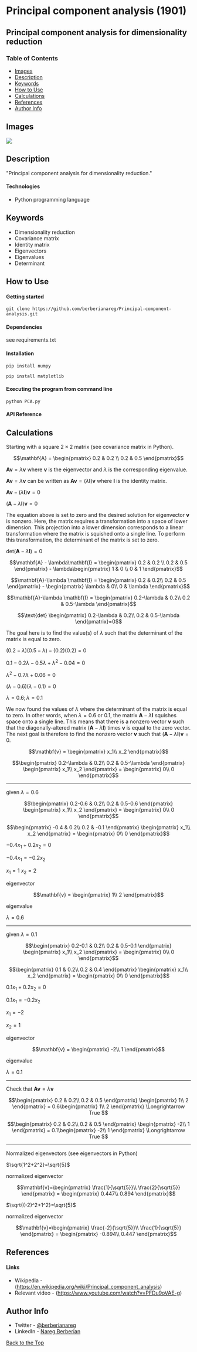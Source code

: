 # Principal component analysis (1901)## Principal component analysis for dimensionality reduction### Table of Contents- [Images](#images)- [Description](#description)- [Keywords](#keywords)- [How to Use](#how-to-use)- [Calculations](#calculations)- [References](#references)- [Author Info](#author-info)## Images![](images/figure_1.png)## Description"Principal component analysis for dimensionality reduction."#### Technologies- Python programming language## Keywords - Dimensionality reduction - Covariance matrix - Identity matrix - Eigenvectors - Eigenvalues - Determinant## How to Use#### Getting started`git clone https://github.com/berberianareg/Principal-component-analysis.git`#### Dependenciessee requirements.txt#### Installation`pip install numpy``pip install matplotlib`#### Executing the program from command line`python PCA.py`#### API Reference## CalculationsStarting with a square $2 \times 2$ matrix (see covariance matrix in Python).$$\mathbf{A} = \begin{pmatrix}0.2 & 0.2 \\0.2 & 0.5\end{pmatrix}$$$\mathbf{Av} = \lambda \mathbf{v}$ where $\mathbf{v}$ is the eigenvector and $\lambda$ is the corresponding eigenvalue.$\mathbf{Av} = \lambda \mathbf{v}$ can be written as $\mathbf{Av} = (\lambda\mathbf{I}) \mathbf{v}$ where $\mathbf{I}$ is the identity matrix.$\mathbf{Av} - (\lambda\mathbf{I}) \mathbf{v} = 0$$(\mathbf{A} - \lambda\mathbf{I})\mathbf{v} = 0$The equation above is set to zero and the desired solution for eigenvector $\mathbf{v}$ is nonzero. Here, the matrix requires a transformation into a space of lower dimension. This projection into a lower dimension corresponds to a linear transformation where the matrix is squished onto a single line. To perform this transformation, the determinant of the matrix is set to zero.$\text{det} (\mathbf{A} - \lambda\mathbf{I}) = 0$$$\mathbf{A} - \lambda\mathbf{I} = \begin{pmatrix}0.2 & 0.2 \\0.2 & 0.5\end{pmatrix} - \lambda\begin{pmatrix}1 & 0 \\0 & 1\end{pmatrix}$$$$\mathbf{A}-\lambda \mathbf{I} = \begin{pmatrix}0.2 & 0.2\\0.2 & 0.5\end{pmatrix} - \begin{pmatrix}\lambda & 0\\0 & \lambda\end{pmatrix}$$$$\mathbf{A}-\lambda \mathbf{I} = \begin{pmatrix}0.2-\lambda & 0.2\\0.2 & 0.5-\lambda\end{pmatrix}$$$$\text{det} \begin{pmatrix}0.2-\lambda & 0.2\\0.2 & 0.5-\lambda\end{pmatrix}=0$$The goal here is to find the value(s) of $\lambda$ such that the determinant of the matrix is equal to zero.$(0.2-\lambda)(0.5-\lambda)-(0.2)(0.2) = 0$$0.1-0.2\lambda-0.5\lambda+\lambda^2-0.04 =0$$\lambda^2-0.7\lambda+0.06=0$$(\lambda-0.6)(\lambda-0.1)=0$$\lambda=0.6;\lambda=0.1$We now found the values of $\lambda$ where the determinant of the matrix is equal to zero. In other words, when $\lambda=0.6$ or $0.1$, the matrix $\mathbf{A}-\lambda\mathbf{I}$ squishes space onto a single line. This means that there is a nonzero vector $\mathbf{v}$ such that the diagonally-altered matrix $(\mathbf{A}-\lambda\mathbf{I})$ times $\mathbf{v}$ is equal to the zero vector. The next goal is therefore to find the nonzero vector $\mathbf{v}$ such that $(\mathbf{A}-\lambda\mathbf{I})\mathbf{v}=0$.$$\mathbf{v} = \begin{pmatrix}x_1\\x_2\end{pmatrix}$$$$\begin{pmatrix}0.2-\lambda & 0.2\\0.2 & 0.5-\lambda\end{pmatrix} \begin{pmatrix}x_1\\x_2\end{pmatrix} = \begin{pmatrix}0\\0\end{pmatrix}$$---given $\lambda=0.6$$$\begin{pmatrix}0.2-0.6 & 0.2\\0.2 & 0.5-0.6\end{pmatrix} \begin{pmatrix}x_1\\x_2\end{pmatrix} = \begin{pmatrix}0\\0\end{pmatrix}$$$$\begin{pmatrix}-0.4 & 0.2\\0.2 & -0.1\end{pmatrix} \begin{pmatrix}x_1\\x_2\end{pmatrix} = \begin{pmatrix}0\\0\end{pmatrix}$$$-0.4x_1+0.2x_2=0$$-0.4x_1=-0.2x_2$$x_1=1$$x_2=2$eigenvector $$\mathbf{v} = \begin{pmatrix}1\\2\end{pmatrix}$$eigenvalue $\lambda=0.6$---given $\lambda=0.1$$$\begin{pmatrix}0.2-0.1 & 0.2\\0.2 & 0.5-0.1\end{pmatrix} \begin{pmatrix}x_1\\x_2\end{pmatrix} = \begin{pmatrix}0\\0\end{pmatrix}$$$$\begin{pmatrix}0.1 & 0.2\\0.2 & 0.4\end{pmatrix} \begin{pmatrix}x_1\\x_2\end{pmatrix} = \begin{pmatrix}0\\0\end{pmatrix}$$$0.1x_1+0.2x_2=0$$0.1x_1=-0.2x_2$$x_1=-2$$x_2=1$eigenvector $$\mathbf{v} = \begin{pmatrix}-2\\1\end{pmatrix}$$eigenvalue $\lambda=0.1$---Check that $\mathbf{Av}=\lambda \mathbf{v}$$$\begin{pmatrix}0.2 & 0.2\\0.2 & 0.5\end{pmatrix} \begin{pmatrix}1\\2\end{pmatrix} =0.6\begin{pmatrix}1\\2\end{pmatrix} \Longrightarrow True $$$$\begin{pmatrix}0.2 & 0.2\\0.2 & 0.5\end{pmatrix} \begin{pmatrix}-2\\1\end{pmatrix} =0.1\begin{pmatrix}-2\\1\end{pmatrix} \Longrightarrow True $$---Normalized eigenvectors (see eigenvectors in Python)$\sqrt{1^2+2^2}=\sqrt{5}$normalized eigenvector $$\mathbf{v}=\begin{pmatrix}\frac{1}{\sqrt{5}}\\\frac{2}{\sqrt{5}}\end{pmatrix} = \begin{pmatrix}0.447\\0.894\end{pmatrix}$$$\sqrt{(-2)^2+1^2}=\sqrt{5}$normalized eigenvector $$\mathbf{v}=\begin{pmatrix}\frac{-2}{\sqrt{5}}\\\frac{1}{\sqrt{5}}\end{pmatrix} = \begin{pmatrix}-0.894\\0.447\end{pmatrix}$$## References#### Links- Wikipedia - (https://en.wikipedia.org/wiki/Principal_component_analysis)- Relevant video - (https://www.youtube.com/watch?v=PFDu9oVAE-g)## Author Info- Twitter - [@berberianareg](https://twitter.com/BerberianNareg)- LinkedIn - [Nareg Berberian](https://www.linkedin.com/in/nareg-berberian-phd-ab6759b9/)[Back to the Top](#project-title)